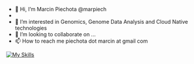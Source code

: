 - 👋 Hi, I’m Marcin Piechota @marpiech
- 
- 👀 I’m interested in Genomics, Genome Data Analysis and Cloud Native technologies
- 💞️ I’m looking to collaborate on ...
- 📫 How to reach me piechota dot marcin at gmail com

[![My Skills](https://skills.thijs.gg/icons?git,md,java,py,r,mysql,postgres,docker,kubernetes,prometheus,grafana)](https://skills.thijs.gg)

<!---
marpiech/marpiech is a ✨ special ✨ repository because its `README.md` (this file) appears on your GitHub profile.
You can click the Preview link to take a look at your changes.
--->
